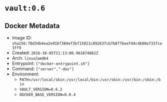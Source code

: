 # `vault:0.6`

## Docker Metadata

- Image ID: `sha256:78d34b4ea2e916f304ef3bf15821c892637cb7b877beefd4c4b80a7337ce3ff9`
- Created: `2016-10-05T21:13:00.961874862Z`
- Arch: `linux`/`amd64`
- Entrypoint: `["docker-entrypoint.sh"]`
- Command: `["server","-dev"]`
- Environment:
  - `PATH=/usr/local/sbin:/usr/local/bin:/usr/sbin:/usr/bin:/sbin:/bin`
  - `VAULT_VERSION=0.6.2`
  - `DOCKER_BASE_VERSION=0.0.4`
